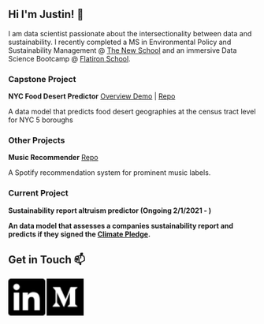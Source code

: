 ## Hi I'm Justin! 👋

<!--
**justinm0rgan/justinm0rgan** is a ✨ _special_ ✨ repository because its `README.md` (this file) appears on your GitHub profile.

Here are some ideas to get you started:

- 🔭 I’m currently working on ...
- 🌱 I’m currently learning ...
- 👯 I’m looking to collaborate on ...
- 🤔 I’m looking for help with ...
- 💬 Ask me about ...
- 📫 How to reach me: ...
- 😄 Pronouns: ...
- ⚡ Fun fact: ...
-->

I am data scientist passionate about the intersectionality between data and sustainability. 
I recently completed a MS in Environmental Policy and Sustainability Management @ <a href="https://www.newschool.edu/milano/environmental-policy-sustainability-management-ms/">The New School</a> and an immersive Data Science Bootcamp @ <a href="https://flatironschool.com/career-courses/data-science-bootcamp">Flatiron School</a>. 

### Capstone Project
<b>NYC Food Desert Predictor</b> <a href="https://github.com/justinm0rgan/nyc-food-desert-predictor">Overview Demo</a> | <a href="https://github.com/justinm0rgan/nyc-food-desert-predictor">Repo</a>

A data model that predicts food desert geographies at the census tract level for NYC 5 boroughs

### Other Projects
<b>Music Recommender</b> <a href="https://github.com/khyateed/music-recommender">Repo</a>

A Spotify recommendation system for prominent music labels.

### Current Project
<b>Sustainability report altruism predictor (Ongoing 2/1/2021 - )

An data model that assesses a companies sustainability report and predicts if they signed the <a href="https://www.theclimatepledge.com/about.html">Climate Pledge</a>.



## Get in Touch 📫 
<a href="https://www.linkedin.com/in/justin-williams-322987a5/">
    <img alt="LinkedIn" src="./images/linkedin.svg" width=75></a>
<a href ="https://justinmorganwilliams.medium.com/">
    <img alt="Medium" src="./images/medium.svg" width=75></a>
